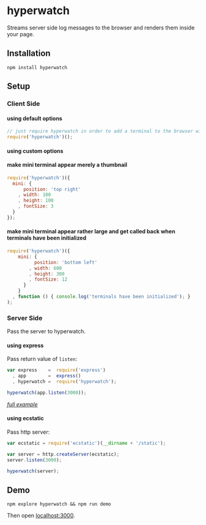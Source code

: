 # hyperwatch

Streams server side log messages to the browser and renders them inside your page.

## Installation

    npm install hyperwatch

## Setup

### Client Side

#### using default options

```js
// just require hyperwatch in order to add a terminal to the browser window
require('hyperwatch')();
```

#### using custom options

#### make mini terminal appear merely a thumbnail

```js
require('hyperwatch')({
  mini: {
      position: 'top right'
    , width: 100
    , height: 100
    , fontSize: 3
  }
});
```

#### make mini terminal appear rather large and get called back when terminals have been initialized

```js
require('hyperwatch')({
    mini: {
          position: 'bottom left'
        , width: 600
        , height: 300
        , fontSize: 12 
      }
    }
  , function () { console.log('terminals have been initialized'); }
);
```

### Server Side

Pass the server to hyperwatch. 

#### using express

Pass return value of `listen`:

```js
var express    =  require('express')
  , app        =  express()
  , hyperwatch =  require('hyperwatch');

hyperwatch(app.listen(3000));
```
*[full example](https://github.com/thlorenz/hyperwatch/tree/master/examples/express-app)*

#### using ecstatic

Pass http server:

```js
var ecstatic = require('ecstatic')(__dirname + '/static');

var server = http.createServer(ecstatic);
server.listen(3000);

hyperwatch(server);
```

## Demo

    npm explore hyperwatch && npm run demo

Then open [localhost:3000](http://localhost:3000).


